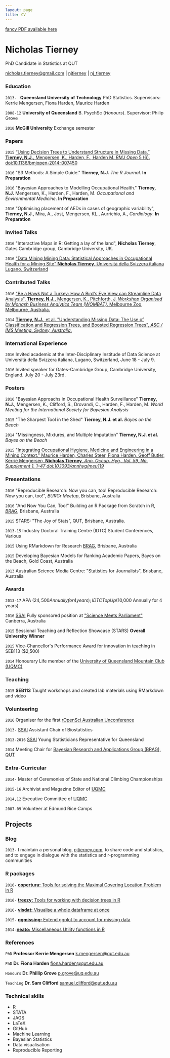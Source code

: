 ```yaml
---
layout: page
title: CV
---
```


<!-- imports -->
  <link rel="stylesheet" href="//maxcdn.bootstrapcdn.com/font-awesome/4.3.0/css/font-awesome.min.css">
  <link href='http://fonts.googleapis.com/css?family=Open+Sans:400,300,700' rel='stylesheet' type='text/css'>

[fancy PDF available here](http://www.njtierney.com/assets/njtierney-cv.pdf)

# Nicholas Tierney

PhD Candidate in Statistics at QUT

<div id="webaddress">
<a href="mailto:nicholas.tierney@gmail.com">nicholas.tierney@gmail.com</a>
|
<i class="fa fa-github"></i> <a href="http://github.com/njtierney">njtierney</a>
|
<i class="fa fa-twitter"></i> <a href="https://twitter.com/nj_tierney">nj_tierney</a>
</div>

<!-- ### Currently

I'm a PhD candidate in my final year of a 4 year program through the [Industry Doctoral Training Centre (IDTC)](https://www.atn.edu.au/industry/IDTC/) at the [Queensland University of Technology](www.qut.edu.au), due to finish in May 2017. My PhD project is broken into two parts: 1. Statistical analysis of Occupational Health Surveillance data; 2. Mathematical and Statistical modelling of Cardiac Arrests and AED locations in Switzerland. -->

### Education

`2013- ` __Queensland University of Technology__ PhD Statistics. Supervisors: Kerrie Mengersen, Fiona Harden, Maurice Harden

`2008-12` __University of Queensland__ B. PsychSc (_Honours_). Supervisor: Philip Grove

`2010` __McGill University__ Exchange semester

### Papers

`2015` [“Using Decision Trees to Understand Structure in Missing Data.” **Tierney, N.J.,** Mengersen, K., Harden, F., Harden M.  _BMJ Open_ 5 (6).  doi:10.1136/bmjopen-2014-007450](http://bmjopen.bmj.com/content/5/6/e007450.full)

`2016` "S3 Methods: A Simple Guide." **Tierney, N.J.**  _The R Journal_. __In Preparation__

`2016` "Bayesian Approaches to Modelling Occupational Health." **Tierney, N.J.** Mengersen, K., Harden, F., Harden, M. _Occupational and Environmental Medicine_. __In Preparation__

`2016`  "Optimising placement of AEDs in cases of geographic variability", **Tierney, N.J.**, Mira, A., Jost, Mengersen, KL., Aurrichio, A.,  _Cardiology_. __In Preparation__

### Invited Talks

`2016` "Interactive Maps in R: Getting a lay of the land", __Nicholas Tierney__, Gates Cambridge group, Cambridge University, UK.

`2016` ["Data Mining Mining Data: Statistical Approaches in Occupational Health for a Mining Site" __Nicholas Tierney__, Università della Svizzera italiana Lugano, Switzerland](https://speakerdeck.com/njtierney/data-mining-in-mining-data-statistical-approaches-in-occupational-health-surveillance-for-a-mining-site)

### Contributed Talks

`2016` ["Be a Hawk Not a Turkey: How A Bird's Eye View can Streamline Data Analysis", __Tierney, N.J.__, Mengersen, K., Pitchforth, J. _Workshop Organised by Monash Business Analytics Team (WOMBAT)_. Melbourne Zoo, Melbourne, Australia.](https://speakerdeck.com/njtierney/be-a-hawk-not-a-turkey-how-a-birds-eye-view-of-your-data-can-streamline-data-analysis)

`2014` [__Tierney, N.J.__, et al. "Understanding Missing Data: The Use of Classification and Regression Trees, and Boosted Regression Trees", _ASC / IMS Meeting. Sydney, Australia_.](https://speakerdeck.com/njtierney/understanding-missing-data-the-use-of-classification-and-regression-trees-and-boosted-regression-trees)


### International Experience

`2016` Invited academic at the Inter-Disciplinary Institude of Data Science at Università della Svizzera italiana, Lugano, Switzerland, June 18 - July 9.

`2016` Invited speaker for Gates-Cambridge Group, Cambridge University, England. July 20 - July 23rd.

### Posters

`2016` "Bayesian Approachs in Occupational Health Surveillance" **Tierney, N.J.**, Mengersen, K., Clifford, S., Drovandi, C., Harden, F., Harden, M. _World Meeting for the International Society for Bayesian Analysis_

`2015` "The Sharpest Tool in the Shed" **Tierney, N.J. et al.** _Bayes on the Beach_

`2014` "Missingness, Mixtures, and Multiple Imputation" **Tierney, N.J. et al.** _Bayes on the Beach_

`2015` ["Integrating Occupational Hygiene, Medicine and Engineering in a Mining Context." Maurice Harden, Charles Steer, Fiona Harden, Geoff Butler, Kerrie Mengersen, __Nicholas Tierney__, _Ann. Occup. Hyg., Vol. 59, No. Supplement 1, 1–47 doi:10.1093/annhyg/meu119_](http://annhyg.oxfordjournals.org/content/59/suppl_1/1.full.pdf+html)


### Presentations

`2016` "Reproducible Research: Now you can, too! Reproducible Research: Now you can, too!", _BURGr Meetup_, Brisbane, Australia

`2016` "And Now You Can, Too!" Building an R Package from Scratch in R, _[BRAG](https://bragqut.wordpress.com/)_, Brisbane, Australia

`2015` STARS: "The Joy of Stats", QUT, Brisbane, Australia.

`2013-15` Industry Doctoral Training Centre (IDTC) Student Conferences, Various

`2015` Using RMarkdown for Research [BRAG](https://bragqut.wordpress.com/), Brisbane, Australia

`2015` Developing Bayesian Models for Ranking Academic Papers, Bayes on the Beach, Gold Coast, Australia

`2013` Australian Science Media Centre: "Statistics for Journalists", Brisbane, Australia

### Awards

`2013-17` APA ($24,500 Annually for 4 years) ; IDTC Top Up ($10,000 Annually for 4 years)

`2016` [SSAI](http://www.statsoc.org.au/) Fully sponsored position at ["Science Meets Parliament"](http://scienceandtechnologyaustralia.org.au/focus-on/science-meets-parliament-2016/), Canberra, Australia

`2015` Sessional Teaching and Reflection Showcase (STARS) __Overall University Winner__

`2015` Vice-Chancellor's Performance Award for innovation in teaching in SEB113 ($2,500)

`2014` Honourary Life member of the [University of Queensland Mountain Club (UQMC)](http://uqmc.org/)

### Teaching

`2015` __SEB113__ Taught workshops and created lab materials using RMarkdown and video

### Volunteering

`2016` Organiser for the first [rOpenSci Australian Unconference](auunconf.ropensci.org)

`2013-` [SSAI](http://www.statsoc.org.au/) Assistant Chair of Biostatistics

`2013-2016` [SSAI](http://www.statsoc.org.au/) Young Statisticians Representative for Queensland

`2014` Meeting Chair for [Bayesian Research and Applications Group (BRAG), QUT](https://bragqut.wordpress.com/)


### Extra-Curricular

`2014-` Master of Ceremonies of State and National Climbing Championships

`2015-16` Archivist and Magazine Editor of [UQMC](http://uqmc.org)

`2014,12` Executive Committee of [UQMC](http://uqmc.org)

`2007-09` Volunteer at Edmund Rice Camps

## Projects

### Blog

`2013-` I maintain a personal blog, [njtierney.com](https://www.njtierney.com), to share code and statistics, and to engage in dialogue with the statistics and r-programming communities

### R packages

`2016-` [__copertura:__ Tools for solving the Maximal Covering Location Problem in R](https://github.com/njtierney/copertura)

`2016-` [__treezy:__ Tools for working with decision trees in R](https://github.com/njtierney/treezy)

`2016-` [__visdat:__ Visualise a whole dataframe at once](https://github.com/njtierney/visdat)

`2015-` [__ggmissing:__ Extend ggplot to account for missing data](https://github.com/njtierney/ggmissing)

`2014-`[__neato:__ Miscellaneous Utility functions in R](https://github.com/njtierney/neato)

### References

`PhD` __Professor Kerrie Mengersen__ [k.mengersen@qut.edu.au](mailto:k.mengersen@qut.edu.au)

`PhD` __Dr. Fiona Harden__ [fiona.harden@qut.edu.au](mailto:fiona.harden@qut.edu.au)

`Honours` __Dr. Phillip Grove__ [p.grove@uq.edu.au](mailto:p.grove@uq.edu.au)

`Teaching` __Dr. Sam Clifford__ [samuel.clifford@qut.edu.au](mailto:samuel.clifford@qut.edu.au)

### Technical skills

* R
* STATA
* JAGS
* LaTeX
* GitHub
* Machine Learning
* Bayesian Statistics
* Data visualisation
* Reproducible Reporting




<!-- ## Links

* <i class="fa fa-envelope"></i> <a href="mailto:nicholas.tierney@gmail.com">nicholas.tierney@gmail.com</a><br />
* <i class="fa fa-github"></i> <a href="http://github.com/tierneyn">tierneyn</a><br />
*  <i class="fa fa-twitter"></i> <a href="http://twitter.com/TierneyNicholas">TierneyNicholas</a><br />
*  <i class="fa fa-stack-overflow"></i> <a href="https://stackoverflow.com/users/3764040/nick-tierney">Nick Tierney</a>
* <i class="fa fa-google"></i> <a href="https://scholar.google.com.au/citations?user=o4eVsQEAAAAJ&hl=en&oi=sra">scholar</a>
 -->

<!-- ## Non-academic

`?`  -->

<!-- ### Footer

Last updated: December 2015 -->
